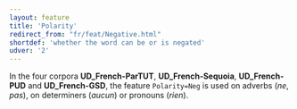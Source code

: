 ```yaml
---
layout: feature
title: 'Polarity'
redirect_from: "fr/feat/Negative.html"
shortdef: 'whether the word can be or is negated'
udver: '2'
---
```


In the four corpora **UD_French-ParTUT**, **UD_French-Sequoia**, **UD_French-PUD** and **UD_French-GSD**, the feature `Polarity=Neg` is used on adverbs (_ne_, _pas_), on determiners (_aucun_) or pronouns (_rien_).
